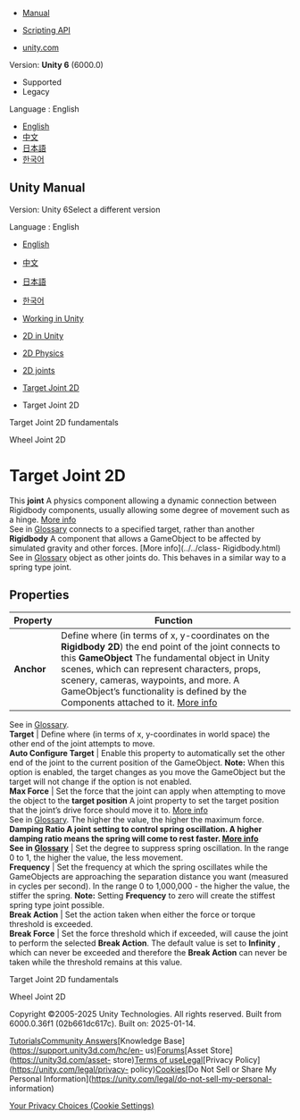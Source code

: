 [](https://docs.unity3d.com)

  * [Manual](../Manual/index.html)
  * [Scripting API](../ScriptReference/index.html)

  * [unity.com](https://unity.com/)

Version: **Unity 6** (6000.0)

  * Supported
  * Legacy

Language : English

  * [English](/Manual/2d-physics/joints/target-joint-2d-reference.html)
  * [中文](/cn/current/Manual/2d-physics/joints/target-joint-2d-reference.html)
  * [日本語](/ja/current/Manual/2d-physics/joints/target-joint-2d-reference.html)
  * [한국어](/kr/current/Manual/2d-physics/joints/target-joint-2d-reference.html)

[](https://docs.unity3d.com)

## Unity Manual

Version: Unity 6Select a different version

Language : English

  * [English](/Manual/2d-physics/joints/target-joint-2d-reference.html)
  * [中文](/cn/current/Manual/2d-physics/joints/target-joint-2d-reference.html)
  * [日本語](/ja/current/Manual/2d-physics/joints/target-joint-2d-reference.html)
  * [한국어](/kr/current/Manual/2d-physics/joints/target-joint-2d-reference.html)

  * [Working in Unity](../../working-in-unity.html)
  * [2D in Unity](../../Unity2D.html)
  * [2D Physics](../../2d-physics/2d-physics.html)
  * [2D joints](../../2d-physics/joints/2d-joints-landing.html)
  * [Target Joint 2D](../../2d-physics/joints/target-joint-2d-landing.html)
  * Target Joint 2D

[](../../2d-physics/joints/target-joint-2d-fundamentals.html)

Target Joint 2D fundamentals

[](../../2d-physics/joints/wheel-joint-2d-landing.html)

Wheel Joint 2D

# Target Joint 2D

This **joint** A physics component allowing a dynamic connection between
Rigidbody components, usually allowing some degree of movement such as a
hinge. [More info](../../Joints.html)  
See in [Glossary](../../Glossary.html#joint) connects to a specified target,
rather than another **Rigidbody** A component that allows a GameObject to be
affected by simulated gravity and other forces. [More info](../../class-
Rigidbody.html)  
See in [Glossary](../../Glossary.html#Rigidbody) object as other joints do.
This behaves in a similar way to a spring type joint.

## Properties

**Property** | **Function**  
---|---  
**Anchor** | Define where (in terms of x, y-coordinates on the **Rigidbody 2D**) the end point of the joint connects to this **GameObject** The fundamental object in Unity scenes, which can represent characters, props, scenery, cameras, waypoints, and more. A GameObject’s functionality is defined by the Components attached to it. [More info](../../class-GameObject.html)  
See in [Glossary](../../Glossary.html#GameObject).  
**Target** | Define where (in terms of x, y-coordinates in world space) the other end of the joint attempts to move.  
**Auto Configure Target** | Enable this property to automatically set the other end of the joint to the current position of the GameObject. **Note:** When this option is enabled, the target changes as you move the GameObject but the target will not change if the option is not enabled.  
**Max Force** | Set the force that the joint can apply when attempting to move the object to the **target position** A joint property to set the target position that the joint’s drive force should move it to. [More info](../../class-ConfigurableJoint.html)  
See in [Glossary](../../Glossary.html#TargetPosition). The higher the value,
the higher the maximum force.  
****Damping Ratio** A joint setting to control spring oscillation. A higher
damping ratio means the spring will come to rest faster. [More
info](../../2d-physics/joints/fixed-joint-2d-reference.html)  
See in [Glossary](../../Glossary.html#DampingRatio)** | Set the degree to suppress spring oscillation. In the range 0 to 1, the higher the value, the less movement.  
**Frequency** | Set the frequency at which the spring oscillates while the GameObjects are approaching the separation distance you want (measured in cycles per second). In the range 0 to 1,000,000 - the higher the value, the stiffer the spring. **Note:** Setting **Frequency** to zero will create the stiffest spring type joint possible.  
**Break Action** | Set the action taken when either the force or torque threshold is exceeded.  
**Break Force** | Set the force threshold which if exceeded, will cause the joint to perform the selected **Break Action**. The default value is set to **Infinity** , which can never be exceeded and therefore the **Break Action** can never be taken while the threshold remains at this value.  
  
[](../../2d-physics/joints/target-joint-2d-fundamentals.html)

Target Joint 2D fundamentals

[](../../2d-physics/joints/wheel-joint-2d-landing.html)

Wheel Joint 2D

Copyright ©2005-2025 Unity Technologies. All rights reserved. Built from
6000.0.36f1 (02b661dc617c). Built on: 2025-01-14.

[Tutorials](https://learn.unity.com/)[Community
Answers](https://answers.unity3d.com)[Knowledge
Base](https://support.unity3d.com/hc/en-
us)[Forums](https://forum.unity3d.com)[Asset Store](https://unity3d.com/asset-
store)[Terms of
use](https://docs.unity3d.com/Manual/TermsOfUse.html)[Legal](https://unity.com/legal)[Privacy
Policy](https://unity.com/legal/privacy-
policy)[Cookies](https://unity.com/legal/cookie-policy)[Do Not Sell or Share
My Personal Information](https://unity.com/legal/do-not-sell-my-personal-
information)

[Your Privacy Choices (Cookie Settings)](javascript:void\(0\);)

